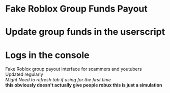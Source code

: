 # Fake Roblox Group Funds Payout
# Update group funds in the userscript
# Logs in the console
Fake Roblox group payout interface for scammers and youtubers
<br>
Updated regularly
<br>
*Might Need to refresh tab if using for the first time*
<br>
**this obviously doesn't actually give people robux this is just a simulation**
